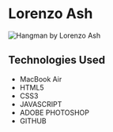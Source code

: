 # Lorenzo Ash


![Hangman by Lorenzo Ash](https://i.imgur.com/gAlmymk.png)

## Technologies Used

* MacBook Air 
* HTML5
* CSS3
* JAVASCRIPT
* ADOBE PHOTOSHOP
* GITHUB
